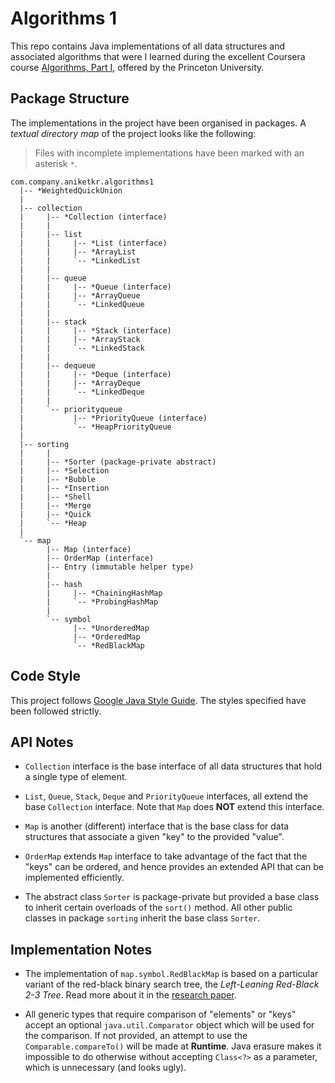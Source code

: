 Algorithms 1
============
This repo contains Java implementations of all data structures and 
associated algorithms that were I learned during the excellent Coursera 
course [Algorithms, Part I](https://www.coursera.org/learn/algorithms-part1),
offered by the Princeton University.

Package Structure
-----------------
The implementations in the project have been organised in packages. A
_textual directory map_ of the project looks like the following:

> Files with incomplete implementations have been marked with
> an asterisk `*`.

```
com.company.aniketkr.algorithms1
  |-- *WeightedQuickUnion
  |
  |-- collection
  |     |-- *Collection (interface)
  |     |
  |     |-- list
  |     |     |-- *List (interface)
  |     |     |-- *ArrayList
  |     |     `-- *LinkedList
  |     |
  |     |-- queue
  |     |     |-- *Queue (interface)
  |     |     |-- *ArrayQueue
  |     |     `-- *LinkedQueue
  |     |
  |     |-- stack
  |     |     |-- *Stack (interface)
  |     |     |-- *ArrayStack
  |     |     `-- *LinkedStack
  |     |
  |     |-- dequeue
  |     |     |-- *Deque (interface)
  |     |     |-- *ArrayDeque
  |     |     `-- *LinkedDeque
  |     |
  |     `-- priorityqueue
  |           |-- *PriorityQueue (interface)
  |           `-- *HeapPriorityQueue
  |
  |-- sorting
  |     |
  |     |-- *Sorter (package-private abstract)
  |     |-- *Selection
  |     |-- *Bubble
  |     |-- *Insertion
  |     |-- *Shell
  |     |-- *Merge
  |     |-- *Quick
  |     `-- *Heap
  |
  `-- map
        |-- Map (interface)
        |-- OrderMap (interface)
        |-- Entry (immutable helper type)
        |
        |-- hash
        |     |-- *ChainingHashMap
        |     `-- *ProbingHashMap
        |
        `-- symbol
              |-- *UnorderedMap
              |-- *OrderedMap
              `-- *RedBlackMap
```

Code Style
----------
This project follows
[Google Java Style Guide](https://google.github.io/styleguide/javaguide.html).
The styles specified have been followed strictly.

API Notes
---------
 + `Collection` interface is the base interface of all data structures
   that hold a single type of element.
 
 + `List`, `Queue`, `Stack`, `Deque` and `PriorityQueue` interfaces, all
   extend the base `Collection` interface. Note that `Map` does __NOT__
   extend this interface.

 + `Map` is another (different) interface that is the base class for data
   structures that associate a given "key" to the provided "value".

 + `OrderMap` extends `Map` interface to take advantage of the fact that
   the "keys" can be ordered, and hence provides an extended API that can
   be implemented efficiently.

 + The abstract class `Sorter` is package-private but provided a base 
   class to inherit certain overloads of the `sort()` method. All other
   public classes in package `sorting` inherit the base class `Sorter`.

Implementation Notes
--------------------
 + The implementation of `map.symbol.RedBlackMap` is based on a particular
   variant of the red-black binary search tree, the 
   _Left-Leaning Red-Black 2-3 Tree_. Read more about it in the
   [research paper](https://www.cs.princeton.edu/~rs/talks/LLRB/LLRB.pdf).

 + All generic types that require comparison of "elements" or "keys" accept
   an optional `java.util.Comparator` object which will be used for the
   comparison. If not provided, an attempt to use the
   `Comparable.compareTo()` will be made at __Runtime__. Java erasure 
   makes it impossible to do otherwise without accepting `Class<?>` as a
   parameter, which is unnecessary (and looks ugly).
